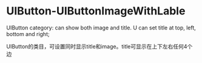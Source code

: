UIButton-UIButtonImageWithLable
===============================

UIButton category: can show both image and title. U can set title at top, left, bottom and right;

UIButton的类目，可设置同时显示title和image。title可显示在上下左右任何4个边
